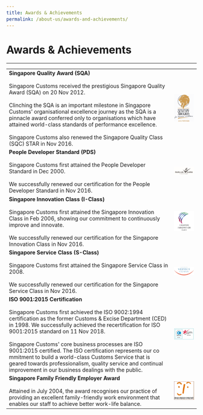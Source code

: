 ```yaml
---
title: Awards & Achievements
permalink: /about-us/awards-and-achievements/
---
```


# Awards & Achievements

---

|  |  |
|--|--|
|**Singapore Quality Award (SQA)** <br><br> Singapore Customs received the prestigious Singapore Quality Award (SQA) on 20 Nov 2012. <br><br> Clinching the SQA is an important milestone in Singapore Customs' organisational excellence journey as the SQA is a pinnacle award conferred only to organisations which have attained world-class standards of performance excellence. <br><br> Singapore Customs also renewed the Singapore Quality Class (SQC) STAR in Nov 2016. | ![SQA](/images/sqa1_resized.png) | 
| **People Developer Standard (PDS)**  <br><br> Singapore Customs first attained the People Developer Standard in Dec 2000. <br><br> We successfully renewed our certification for the People Developer Standard in Nov 2016. | ![PDS](/images/pdss1_resized.jpg) |
| **Singapore Innovation Class (I-Class)** <br><br> Singapore Customs first attained the Singapore Innovation Class in Feb 2006, showing our commitment to continuously improve and innovate. <br><br> We successfully renewed our certification for the Singapore Innovation Class in Nov 2016. | ![SIC](/images/SIC.png) | 
| **Singapore Service Class (S-Class)** <br><Br> Singapore Customs first attained the Singapore Service Class in 2008. <br><br> We successfully renewed our certification for the Singapore Service Class in Nov 2016. | ![SSC](/images/ssc1_resized.jpg)|
| **ISO 9001:2015 Certification** <br><br> Singapore Customs first achieved the ISO 9002:1994 certification as the former Customs & Excise Department (CED) in 1998. We successfully achieved the recertification for ISO 9001:2015 standard on 11 Nov 2018. <br><br> Singapore Customs' core business processes are ISO 9001:2015 certified. The ISO certification represents our co mmitment to build a world-class Customs Service that is geared towards professionalism, quality service and continual improvement in our business dealings with the public. | ![ISO](/images/iso_resized.jpg) |
| **Singapore Family Friendly Employer Award** <br><Br> Attained in July 2004, the award recognises our practice of providing an excellent family-friendly work environment that enables our staff to achieve better work-life balance. |![SFF](/images/ffe_resized.jpg) |



